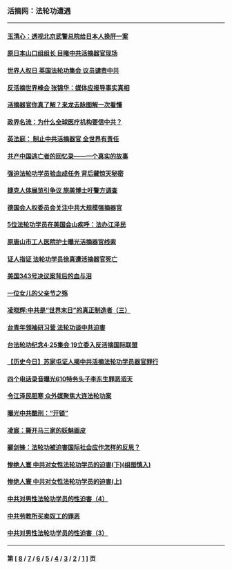 ### 活摘网：法轮功遭遇
---
#### [玉清心：透视北京武警总院给日本人换肝一案](../../pages/nf5881/n13771978.md?04260430) 
#### [原日本山口组组长 目睹中共活摘器官现场](../../pages/nf5881/n13767360.md?04260430) 
#### [世界人权日 英国法轮功集会 议员谴责中共](../../pages/nf5881/n13431763.md?04260430) 
#### [反活摘世界峰会 张锦华：媒体应报导事实真相](../../pages/nf5881/n13278502.md?04260430) 
#### [活摘器官你真了解？来龙去脉图解一次看懂](../../pages/nf5881/n13013820.md?04260430) 
#### [政界名流：为什么全球医疗机构要信中共？](../../pages/nf5881/n11945479.md?04260430) 
#### [英法庭： 制止中共活摘器官 全世界有责任](../../pages/nf5881/n11330691.md?04260430) 
#### [共产中国逃亡者的回忆录——一个真实的故事](../../pages/nf5881/n10918649.md?04260430) 
#### [强迫法轮功学员验血成任务 背后藏惊天秘密](../../pages/nf5881/n4252384.md?04260430) 
#### [捷克人体展览引争议 旅美博士吁警方调查](../../pages/nf5881/n9429187.md?04260430) 
#### [德国会人权委员会关注中共大规模强摘器官](../../pages/nf5881/n8418950.md?04260430) 
#### [5位法轮功学员在美国会山疾呼：法办江泽民](../../pages/nf5881/n8101519.md?04260430) 
#### [原唐山市工人医院护士曝光活摘器官线索](../../pages/nf5881/n8076384.md?04260430) 
#### [证人指证 法轮功学员徐真遭活摘器官死亡](../../pages/nf5881/n8042467.md?04260430) 
#### [美国343号决议案背后的血与泪](../../pages/nf5881/n8020684.md?04260430) 
#### [一位女儿的父亲节之殇](../../pages/nf5881/n8014122.md?04260430) 
#### [凌晓辉:中共是“世界末日”的真正制造者（三）](../../pages/nf5881/n4210333.md?04260430) 
#### [台青年领袖研习营 法轮功谈中共迫害](../../pages/nf5881/n4141857.md?04260430) 
#### [台法轮功纪念4‧25集会 19立委入反活摘国际联盟](../../pages/nf5881/n4141821.md?04260430) 
#### [【历史今日】苏家屯证人揭中共活摘法轮功学员器官罪行](../../pages/nf5881/n4135912.md?04260430) 
#### [四个电话录音曝光610特务头子李东生罪恶滔天](../../pages/nf5881/n4040060.md?04260430) 
#### [令江泽民胆寒 众外媒聚焦大连法轮功案](../../pages/nf5881/n3932671.md?04260430) 
#### [曝光中共酷刑：“开锁”](../../pages/nf5881/n3889373.md?04260430) 
#### [凌宸：撕开马三家的妖魅画皮](../../pages/nf5881/n3849369.md?04260430) 
#### [郦剑锋：法轮功被迫害国际社会应作怎样的反思？](../../pages/nf5881/n3824560.md?04260430) 
#### [惨绝人寰 中共对女性法轮功学员的迫害(下)(组图慎入)](../../pages/nf5881/n3816285.md?04260430) 
#### [惨绝人寰 中共对女性法轮功学员的迫害(上)](../../pages/nf5881/n3815374.md?04260430) 
#### [中共对男性法轮功学员的性迫害（4）](../../pages/nf5881/n3769144.md?04260430) 
#### [中共劳教所买卖奴工的罪恶](../../pages/nf5881/n3769378.md?04260430) 
#### [中共对男性法轮功学员的性迫害（3）](../../pages/nf5881/n3768231.md?04260430) 

---
#### 第 [ [8](./8.md?04260430) / [7](./7.md?04260430) / [6](./6.md?04260430) / [5](./5.md?04260430) / [4](./4.md?04260430) / [3](./3.md?04260430) / [2](./2.md?04260430) / [1](./1.md?04260430) ] 页
